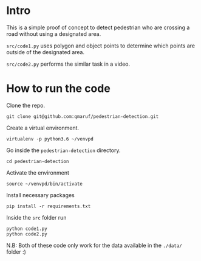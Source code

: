 # Intro 

This is a simple proof of concept to detect pedestrian who are crossing a road without using a designated area.

`src/code1.py` uses polygon and object points to determine which points are outside of the designated area.

`src/code2.py` performs the similar task in a video.

# How to run the code

Clone the repo.
```
git clone git@github.com:qmaruf/pedestrian-detection.git
```

Create a virtual environment.
```
virtualenv -p python3.6 ~/venvpd
```

Go inside the `pedestrian-detection` directory.
```
cd pedestrian-detection
```

Activate the environment
```
source ~/venvpd/bin/activate
``` 

Install necessary packages
```
pip install -r requirements.txt
```

Inside the `src` folder run
```
python code1.py
python code2.py
```

N.B: Both of these code only work for the data available in the `./data/` folder :)



